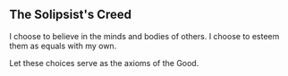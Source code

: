 The Solipsist's Creed
------

I choose to believe in the minds and bodies of others.
I choose to esteem them as equals with my own.

Let these choices serve as the axioms of the Good.
